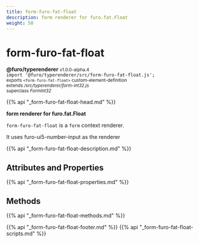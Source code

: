 ```yaml
---
title: form-furo-fat-float
description: form renderer for furo.fat.Float
weight: 50
---
```


# form-furo-fat-float
**@furo/typerenderer** <small>v1.0.0-alpha.4</small>
<br>`import '@furo/typerenderer/src/form-furo-fat-float.js';`<small>
<br>exports `<form-furo-fat-float>` custom-element-definition
<br>extends */src/typerenderer/form-int32.js*
<br>superclass *FormInt32*</small>

{{% api "_form-furo-fat-float-head.md" %}}

**form renderer for furo.fat.Float**

`form-furo-fat-float` is a `form` context renderer.

It uses furo-ui5-number-input as the renderer

{{% api "_form-furo-fat-float-description.md" %}}


## Attributes and Properties
{{% api "_form-furo-fat-float-properties.md" %}}



## Methods
{{% api "_form-furo-fat-float-methods.md" %}}





{{% api "_form-furo-fat-float-footer.md" %}}
{{% api "_form-furo-fat-float-scripts.md" %}}
